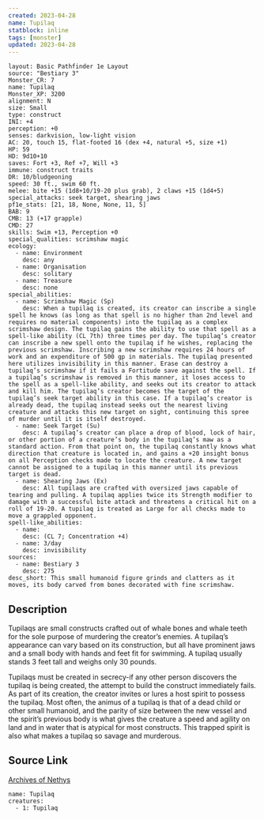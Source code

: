 ```yaml
---
created: 2023-04-28
name: Tupilaq
statblock: inline
tags: [monster]
updated: 2023-04-28
---
```

```statblock
layout: Basic Pathfinder 1e Layout
source: "Bestiary 3"
Monster_CR: 7
name: Tupilaq
Monster_XP: 3200
alignment: N
size: Small
type: construct
INI: +4
perception: +0
senses: darkvision, low-light vision
AC: 20, touch 15, flat-footed 16 (dex +4, natural +5, size +1)
HP: 59
HD: 9d10+10
saves: Fort +3, Ref +7, Will +3
immune: construct traits
DR: 10/bludgeoning
speed: 30 ft., swim 60 ft.
melee: bite +15 (1d8+10/19-20 plus grab), 2 claws +15 (1d4+5)
special_attacks: seek target, shearing jaws
pf1e_stats: [21, 18, None, None, 11, 5]
BAB: 9
CMB: 13 (+17 grapple)
CMD: 27
skills: Swim +13, Perception +0
special_qualities: scrimshaw magic
ecology:
  - name: Environment
    desc: any
  - name: Organisation
    desc: solitary
  - name: Treasure
    desc: none
special_abilities:
  - name: Scrimshaw Magic (Sp)
    desc: When a tupilaq is created, its creator can inscribe a single spell he knows (as long as that spell is no higher than 2nd level and requires no material components) into the tupilaq as a complex scrimshaw design. The tupilaq gains the ability to use that spell as a spell-like ability (CL 7th) three times per day. The tupilaq’s creator can inscribe a new spell onto the tupilaq if he wishes, replacing the previous scrimshaw. Inscribing a new scrimshaw requires 24 hours of work and an expenditure of 500 gp in materials. The tupilaq presented here utilizes invisibility in this manner. Erase can destroy a tupilaq’s scrimshaw if it fails a Fortitude save against the spell. If a tupilaq’s scrimshaw is removed in this manner, it loses access to the spell as a spell-like ability, and seeks out its creator to attack and kill him. The tupilaq’s creator becomes the target of the tupilaq’s seek target ability in this case. If a tupilaq’s creator is already dead, the tupilaq instead seeks out the nearest living creature and attacks this new target on sight, continuing this spree of murder until it is itself destroyed.
  - name: Seek Target (Su)
    desc: A tupilaq’s creator can place a drop of blood, lock of hair, or other portion of a creature’s body in the tupilaq’s maw as a standard action. From that point on, the tupilaq constantly knows what direction that creature is located in, and gains a +20 insight bonus on all Perception checks made to locate the creature. A new target cannot be assigned to a tupilaq in this manner until its previous target is dead.
  - name: Shearing Jaws (Ex)
    desc: All tupilaqs are crafted with oversized jaws capable of tearing and pulling. A tupilaq applies twice its Strength modifier to damage with a successful bite attack and threatens a critical hit on a roll of 19-20. A tupilaq is treated as Large for all checks made to move a grappled opponent.
spell-like_abilities:
  - name:
    desc: (CL 7; Concentration +4)
  - name: 3/day
    desc: invisibility
sources:
  - name: Bestiary 3
    desc: 275
desc_short: This small humanoid figure grinds and clatters as it moves, its body carved from bones decorated with fine scrimshaw.
```
## Description
Tupilaqs are small constructs crafted out of whale bones and whale teeth for the sole purpose of murdering the creator’s enemies. A tupilaq’s appearance can vary based on its construction, but all have prominent jaws and a small body with hands and feet fit for swimming. A tupilaq usually stands 3 feet tall and weighs only 30 pounds.

Tupilaqs must be created in secrecy-if any other person discovers the tupilaq is being created, the attempt to build the construct immediately fails. As part of its creation, the creator invites or lures a host spirit to possess the tupilaq. Most often, the animus of a tupilaq is that of a dead child or other small humanoid, and the parity of size between the new vessel and the spirit’s previous body is what gives the creature a speed and agility on land and in water that is atypical for most constructs. This trapped spirit is also what makes a tupilaq so savage and murderous.
## Source Link
[Archives of Nethys](https://aonprd.com/MonsterDisplay.aspx?ItemName=Tupilaq)
```encounter-table
name: Tupilaq
creatures:
  - 1: Tupilaq
```
